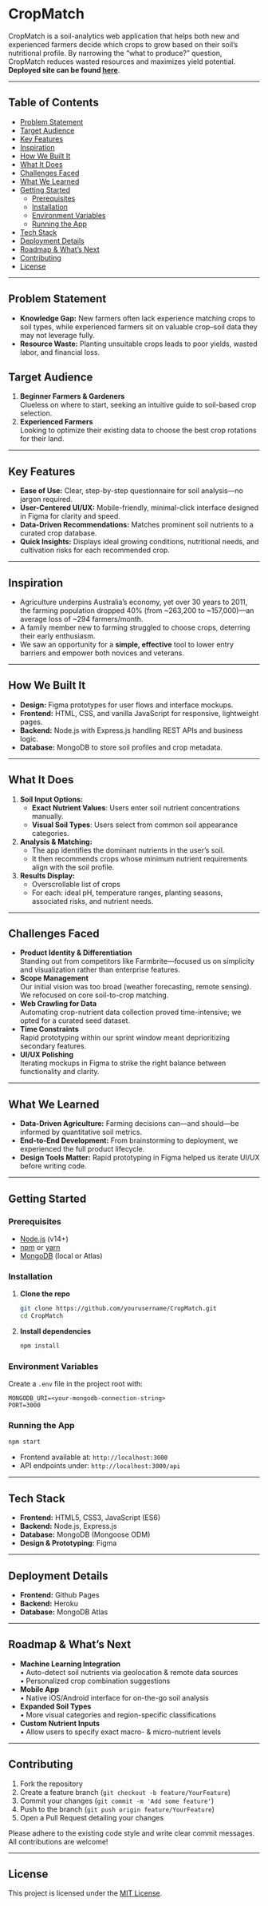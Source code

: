 # CropMatch

CropMatch is a soil-analytics web application that helps both new and experienced farmers decide which crops to grow based on their soil’s nutritional profile. By narrowing the “what to produce?” question, CropMatch reduces wasted resources and maximizes yield potential. **Deployed site can be found [here](https://halleyd2804.github.io/CodeBrew_25/)**.

---

## Table of Contents

- [Problem Statement](#problem-statement)  
- [Target Audience](#target-audience)  
- [Key Features](#key-features)  
- [Inspiration](#inspiration)  
- [How We Built It](#how-we-built-it)  
- [What It Does](#what-it-does)  
- [Challenges Faced](#challenges-faced)  
- [What We Learned](#what-we-learned)  
- [Getting Started](#getting-started)  
  - [Prerequisites](#prerequisites)  
  - [Installation](#installation)  
  - [Environment Variables](#environment-variables)  
  - [Running the App](#running-the-app)  
- [Tech Stack](#tech-stack)
- [Deployment Details](#deployment-details)
- [Roadmap & What’s Next](#roadmap--whats-next)  
- [Contributing](#contributing)  
- [License](#license)  

---

## Problem Statement

- **Knowledge Gap:** New farmers often lack experience matching crops to soil types, while experienced farmers sit on valuable crop–soil data they may not leverage fully.  
- **Resource Waste:** Planting unsuitable crops leads to poor yields, wasted labor, and financial loss.

## Target Audience

1. **Beginner Farmers & Gardeners**  
   Clueless on where to start, seeking an intuitive guide to soil-based crop selection.  
2. **Experienced Farmers**  
   Looking to optimize their existing data to choose the best crop rotations for their land.

---

## Key Features

- **Ease of Use:** Clear, step-by-step questionnaire for soil analysis—no jargon required.  
- **User-Centered UI/UX:** Mobile-friendly, minimal-click interface designed in Figma for clarity and speed.  
- **Data-Driven Recommendations:** Matches prominent soil nutrients to a curated crop database.  
- **Quick Insights:** Displays ideal growing conditions, nutritional needs, and cultivation risks for each recommended crop.

---

## Inspiration

- Agriculture underpins Australia’s economy, yet over 30 years to 2011, the farming population dropped 40% (from ~263,200 to ~157,000)—an average loss of ~294 farmers/month.  
- A family member new to farming struggled to choose crops, deterring their early enthusiasm.  
- We saw an opportunity for a **simple, effective** tool to lower entry barriers and empower both novices and veterans.

---

## How We Built It

- **Design:** Figma prototypes for user flows and interface mockups.  
- **Frontend:** HTML, CSS, and vanilla JavaScript for responsive, lightweight pages.  
- **Backend:** Node.js with Express.js handling REST APIs and business logic.  
- **Database:** MongoDB to store soil profiles and crop metadata.

---

## What It Does

1. **Soil Input Options:**  
   - **Exact Nutrient Values**: Users enter soil nutrient concentrations manually.  
   - **Visual Soil Types**: Users select from common soil appearance categories.  
2. **Analysis & Matching:**  
   - The app identifies the dominant nutrients in the user’s soil.  
   - It then recommends crops whose minimum nutrient requirements align with the soil profile.  
3. **Results Display:**  
   - Overscrollable list of crops  
   - For each: ideal pH, temperature ranges, planting seasons, associated risks, and nutrient needs.

---

## Challenges Faced

- **Product Identity & Differentiation**  
  Standing out from competitors like Farmbrite—focused us on simplicity and visualization rather than enterprise features.  
- **Scope Management**  
  Our initial vision was too broad (weather forecasting, remote sensing). We refocused on core soil-to-crop matching.  
- **Web Crawling for Data**  
  Automating crop-nutrient data collection proved time-intensive; we opted for a curated seed dataset.  
- **Time Constraints**  
  Rapid prototyping within our sprint window meant deprioritizing secondary features.  
- **UI/UX Polishing**  
  Iterating mockups in Figma to strike the right balance between functionality and clarity.

---

## What We Learned

- **Data-Driven Agriculture:** Farming decisions can—and should—be informed by quantitative soil metrics.  
- **End-to-End Development:** From brainstorming to deployment, we experienced the full product lifecycle.  
- **Design Tools Matter:** Rapid prototyping in Figma helped us iterate UI/UX before writing code.

---

## Getting Started

### Prerequisites

- [Node.js](https://nodejs.org/) (v14+)  
- [npm](https://www.npmjs.com/) or [yarn](https://yarnpkg.com/)  
- [MongoDB](https://www.mongodb.com/) (local or Atlas)

### Installation

1. **Clone the repo**  
   ```bash
   git clone https://github.com/yourusername/CropMatch.git
   cd CropMatch
   ```  
2. **Install dependencies**  
   ```bash
   npm install
   ```

### Environment Variables

Create a `.env` file in the project root with:

```
MONGODB_URI=<your-mongodb-connection-string>
PORT=3000
```

### Running the App

```bash
npm start
```

- Frontend available at: `http://localhost:3000`  
- API endpoints under: `http://localhost:3000/api`

---

## Tech Stack

- **Frontend:** HTML5, CSS3, JavaScript (ES6)  
- **Backend:** Node.js, Express.js  
- **Database:** MongoDB (Mongoose ODM)  
- **Design & Prototyping:** Figma

---

## Deployment Details

- **Frontend:** Github Pages
- **Backend:** Heroku
- **Database:** MongoDB Atlas

---

## Roadmap & What’s Next

- **Machine Learning Integration**  
  • Auto-detect soil nutrients via geolocation & remote data sources  
  • Personalized crop combination suggestions  
- **Mobile App**  
  • Native iOS/Android interface for on-the-go soil analysis  
- **Expanded Soil Types**  
  • More visual categories and region-specific classifications  
- **Custom Nutrient Inputs**  
  • Allow users to specify exact macro- & micro-nutrient levels

---

## Contributing

1. Fork the repository  
2. Create a feature branch (`git checkout -b feature/YourFeature`)  
3. Commit your changes (`git commit -m 'Add some feature'`)  
4. Push to the branch (`git push origin feature/YourFeature`)  
5. Open a Pull Request detailing your changes

Please adhere to the existing code style and write clear commit messages. All contributions are welcome!

---

## License

This project is licensed under the [MIT License](LICENSE).

